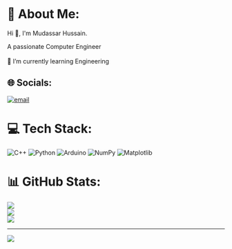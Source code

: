 # 💫 About Me:
Hi 👋, I'm Mudassar Hussain.

A passionate Computer Engineer<br><br>🌱 I’m currently learning Engineering


## 🌐 Socials:
[![email](https://img.shields.io/badge/Email-D14836?logo=gmail&logoColor=white)](mailto:mh0806051@gmail.com) 

# 💻 Tech Stack:
![C++](https://img.shields.io/badge/c++-%2300599C.svg?style=for-the-badge&logo=c%2B%2B&logoColor=white) ![Python](https://img.shields.io/badge/python-3670A0?style=for-the-badge&logo=python&logoColor=ffdd54) ![Arduino](https://img.shields.io/badge/-Arduino-00979D?style=for-the-badge&logo=Arduino&logoColor=white) ![NumPy](https://img.shields.io/badge/numpy-%23013243.svg?style=for-the-badge&logo=numpy&logoColor=white) ![Matplotlib](https://img.shields.io/badge/Matplotlib-%23ffffff.svg?style=for-the-badge&logo=Matplotlib&logoColor=black)
# 📊 GitHub Stats:
![](https://github-readme-stats.vercel.app/api?username=Mudassar-23&theme=dark&hide_border=false&include_all_commits=false&count_private=false)<br/>
![](https://nirzak-streak-stats.vercel.app/?user=Mudassar-23&theme=dark&hide_border=false)<br/>
![](https://github-readme-stats.vercel.app/api/top-langs/?username=Mudassar-23&theme=dark&hide_border=false&include_all_commits=false&count_private=false&layout=compact)

---
[![](https://visitcount.itsvg.in/api?id=Mudassar-23&icon=0&color=0)](https://visitcount.itsvg.in)

<!-- Proudly created with GPRM ( https://gprm.itsvg.in ) -->
